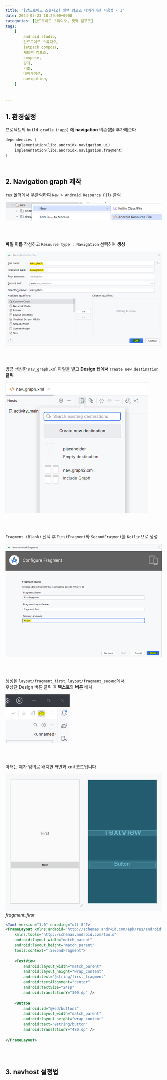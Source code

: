```yaml
---
title: '[안드로이드 스튜디오] 젯팩 컴포즈 네비게이션 사용법 - 1'
date: 2024-03-23 18:29:00+0900
categories: [안드로이드 스튜디오, 젯팩 컴포즈]
tags:
    [
        android studio,
        안드로이드 스튜디오,
        jetpack compose,
        제트팩 컴포즈,
        compose,
        강좌,
        기초,
        네비게이션,
        navigation,
    ]


---
```


## 1. 환경설정

프로젝트의 `build.gradle (:app)` 에 <b>navigation</b> 의존성을 추가해준다

```kotlin
dependencies {
    implementation(libs.androidx.navigation.ui)
    implementation(libs.androidx.navigation.fragment)
}
```
<br/>

## 2. Navigation graph 제작

`res` 폴더에서 우클릭하여 `New > Android Resource File` 클릭

![Navigation](/assets/img/0323/2.png)

<br/>
<br/>


<b>파일 이름</b> 작성하고 `Resource type : Navigation` 선택하여 <b>생성</b>

![Navigation](/assets/img/0323/3.png)

<br/>
<br/>

방금 생성한 `nav_graph.xml` 파일을 열고 <b>Design 탭에서</b>  `Create new destination` <b>클릭</b>

![Navigation](/assets/img/0323/4.png)

<br/>
<br/>

`Fragment (Blank)` 선택 후 `FirstFragment`와 `SecondFragment`를 `Kotlin`으로 생성

![Navigation](/assets/img/0323/5.png)

<br/>
<br/>

생성된 `layout/fragment_first`, `layout/fragment_second`에서   
우상단 Design 버튼 클릭 후 <b>텍스트</b>와 <b>버튼</b> 배치

![Navigation](/assets/img/0323/6.png)

<br/>
<br/>

아래는 제가 임의로 배치한 화면과 xml 코드입니다

![Navigation](/assets/img/0323/7.png)
_fragment_first_

```xml
<?xml version="1.0" encoding="utf-8"?>
<FrameLayout xmlns:android="http://schemas.android.com/apk/res/android"
    xmlns:tools="http://schemas.android.com/tools"
    android:layout_width="match_parent"
    android:layout_height="match_parent"
    tools:context=".SecondFragment">

    <TextView
        android:layout_width="match_parent"
        android:layout_height="wrap_content"
        android:text="@string/first_fragment"
        android:textAlignment="center"
        android:textSize="24sp"
        android:translationY="300.dp" />

    <Button
        android:id="@+id/button3"
        android:layout_width="match_parent"
        android:layout_height="wrap_content"
        android:text="@string/button"
        android:translationY="480.dp" />

</FrameLayout>
```

<br/>
<br/>

## 3. navhost 설정법



